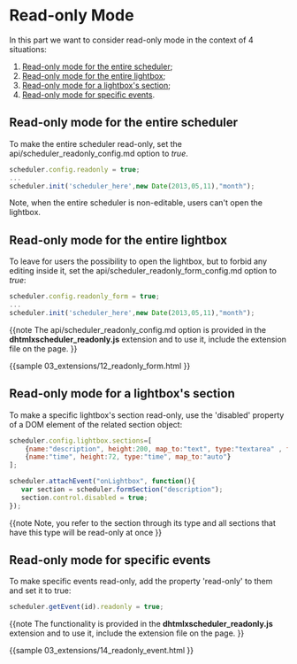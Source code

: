 Read-only Mode
========================================

In this part we want to consider read-only mode in the context of 4 situations:

1. [Read-only mode for the entire scheduler](readonly.md#readonlymodefortheentirescheduler);
2. [Read-only mode for the entire lightbox](readonly.md#readonlymodefortheentirelightbox);
3. [Read-only mode for a lightbox's section](readonly.md#readonlymodeforalighboxssection);
4. [Read-only mode for specific events](readonly.md#readonlymodeforspecificevents).

Read-only mode for the entire scheduler
---------------------------------------------------

To make the entire scheduler read-only, set the api/scheduler_readonly_config.md option to *true*.

~~~js
scheduler.config.readonly = true;
...
scheduler.init('scheduler_here',new Date(2013,05,11),"month");
~~~
Note, when the entire scheduler is non-editable, users can't open the lightbox.



Read-only mode for the entire lightbox
--------------------------------------------
To leave for users the possibility to open the lightbox, but to forbid any editing inside it, set the api/scheduler_readonly_form_config.md option to *true*:



~~~js
scheduler.config.readonly_form = true;
...
scheduler.init('scheduler_here',new Date(2013,05,11),"month");
~~~

{{note
The api/scheduler_readonly_config.md option is provided in the **dhtmlxscheduler_readonly.js** extension and to use it, include the extension file on the page.
}}

{{sample
	03_extensions/12_readonly_form.html
}}


Read-only mode for a lightbox's section
---------------------------------------------
To make a specific lightbox's section read-only, use the 'disabled' property of a DOM element of the related section object:

~~~js
scheduler.config.lightbox.sections=[
    {name:"description", height:200, map_to:"text", type:"textarea" , focus:true},
    {name:"time", height:72, type:"time", map_to:"auto"}
];

scheduler.attachEvent("onLightbox", function(){
   var section = scheduler.formSection("description");
   section.control.disabled = true;
});
~~~

{{note
Note, you refer to the section through its type and all sections that have this type will be read-only at once
}}

Read-only mode for specific events
------------------------------------------------
To make specific events read-only, add the property 'read-only' to them and set it to true:

~~~js
scheduler.getEvent(id).readonly = true;
~~~

{{note
The functionality is provided in the **dhtmlxscheduler_readonly.js** extension and to use it, include the extension file on the page.
}}

{{sample
	03_extensions/14_readonly_event.html
}}